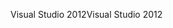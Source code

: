 <span data-ttu-id="e6880-101">Visual Studio 2012</span><span class="sxs-lookup"><span data-stu-id="e6880-101">Visual Studio 2012</span></span>